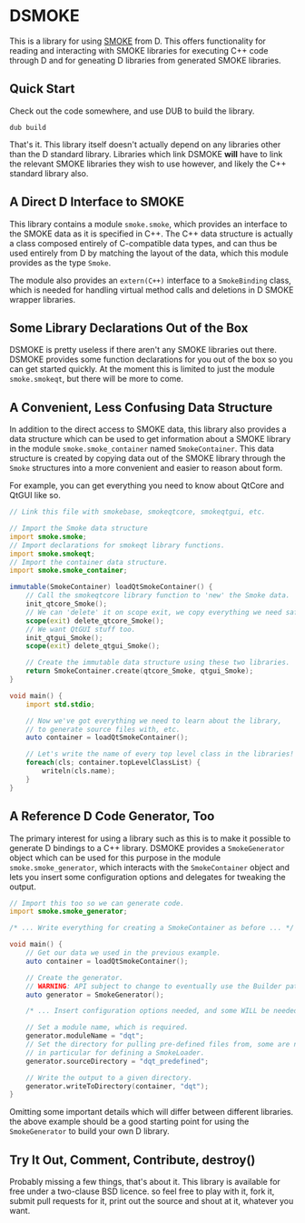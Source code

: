 # DSMOKE

This is a library for using
[SMOKE](http://techbase.kde.org/Development/Languages/Smoke)
from D. This offers functionality for reading and interacting with SMOKE
libraries for executing C++ code through D and for geneating D libraries from
generated SMOKE libraries.

## Quick Start

Check out the code somewhere, and use DUB to build the library.

```
dub build
```

That's it. This library itself doesn't actually depend on any libraries other
than the D standard library. Libraries which link DSMOKE **will** have to link
the relevant SMOKE libraries they wish to use however, and likely the C++
standard library also.

## A Direct D Interface to SMOKE

This library contains a module ```smoke.smoke```, which provides an interface
to the SMOKE data as it is specified in C++. The C++ data structure is actually
a class composed entirely of C-compatible data types, and can thus be used
entirely from D by matching the layout of the data, which this module provides
as the type ``Smoke``.

The module also provides an ```extern(C++)``` interface to a ```SmokeBinding```
class, which is needed for handling virtual method calls and deletions in D
SMOKE wrapper libraries.

## Some Library Declarations Out of the Box

DSMOKE is pretty useless if there aren't any SMOKE libraries out there. DSMOKE
provides some function declarations for you out of the box so you can get
started quickly. At the moment this is limited to just the module
```smoke.smokeqt```, but there will be more to come.

## A Convenient, Less Confusing Data Structure

In addition to the direct access to SMOKE data, this library also provides a
data structure which can be used to get information about a SMOKE library in
the module ```smoke.smoke_container``` named ```SmokeContainer```. This data
structure is created by copying data out of the SMOKE library through the
```Smoke``` structures into a more convenient and easier to reason about form.

For example, you can get everything you need to know about QtCore and QtGUI
like so.

```D
// Link this file with smokebase, smokeqtcore, smokeqtgui, etc.

// Import the Smoke data structure
import smoke.smoke;
// Import declarations for smokeqt library functions.
import smoke.smokeqt;
// Import the container data structure.
import smoke.smoke_container;

immutable(SmokeContainer) loadQtSmokeContainer() {
    // Call the smokeqtcore library function to 'new' the Smoke data.
    init_qtcore_Smoke();
    // We can 'delete' it on scope exit, we copy everything we need safely.
    scope(exit) delete_qtcore_Smoke();
    // We want QtGUI stuff too.
    init_qtgui_Smoke();
    scope(exit) delete_qtgui_Smoke();

    // Create the immutable data structure using these two libraries.
    return SmokeContainer.create(qtcore_Smoke, qtgui_Smoke);
}

void main() {
    import std.stdio;

    // Now we've got everything we need to learn about the library,
    // to generate source files with, etc.
    auto container = loadQtSmokeContainer();

    // Let's write the name of every top level class in the libraries!
    foreach(cls; container.topLevelClassList) {
        writeln(cls.name);
    }
}
```

## A Reference D Code Generator, Too

The primary interest for using a library such as this is to make it possible to
generate D bindings to a C++ library. DSMOKE provides a ```SmokeGenerator```
object which can be used for this purpose in the module
```smoke.smoke_generator```, which interacts with the ```SmokeContainer```
object and lets you insert some configuration options and delegates for
tweaking the output.

```D
// Import this too so we can generate code.
import smoke.smoke_generator;

/* ... Write everything for creating a SmokeContainer as before ... */

void main() {
    // Get our data we used in the previous example.
    auto container = loadQtSmokeContainer();

    // Create the generator.
    // WARNING: API subject to change to eventually use the Builder pattern.
    auto generator = SmokeGenerator();

    /* ... Insert configuration options needed, and some WILL be needed ... */

    // Set a module name, which is required.
    generator.moduleName = "dqt";
    // Set the directory for pulling pre-defined files from, some are needed,
    // in particular for defining a SmokeLoader.
    generator.sourceDirectory = "dqt_predefined";

    // Write the output to a given directory.
    generator.writeToDirectory(container, "dqt");
}
```

Omitting some important details which will differ between different libraries.
the above example should be  a good starting point for using the
```SmokeGenerator``` to build your own D library.

## Try It Out, Comment, Contribute, destroy()

Probably missing a few things, that's about it. This library is available for
free under a two-clause BSD licence. so feel free to play with it, fork it,
submit pull requests for it, print out the source and shout at it, whatever you
want.
